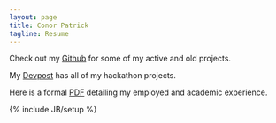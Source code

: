 ```yaml
---
layout: page
title: Conor Patrick
tagline: Resume
---
```


Check out my [Github]({{site.social[1].url}}) for some of my active and old projects.

My [Devpost]({{site.social[5].url}}) has all of my hackathon projects.

Here is a formal [PDF](https://drive.google.com/file/d/0B3wp7Z0HbcWfbXREaGx0dmpYZGc/view?usp=sharing) detailing my employed and academic experience.

{% include JB/setup %}
